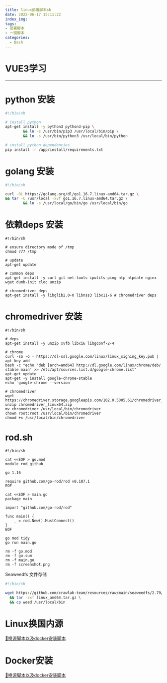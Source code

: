 ```yaml
---
title: linux部署脚本sh
date: 2022-06-17 15:11:22
index_img: 
tags:
- 部署脚本
- 一键脚本
categories:
  - Bash
---
```

# VUE3学习
----

# python 安装
```bash
#!/bin/sh

# install python
apt-get install -y python3 python3-pip \
        && ln -s /usr/bin/pip3 /usr/local/bin/pip \
        && ln -s /usr/bin/python3 /usr/local/bin/python

# install python dependencies
pip install -r /app/install/requirements.txt
```
# golang 安装
```bash
#!/bin/sh

curl -OL https://golang.org/dl/go1.16.7.linux-amd64.tar.gz \
&& tar -C /usr/local -xvf go1.16.7.linux-amd64.tar.gz \
        && ln -s /usr/local/go/bin/go /usr/local/bin/go
```
# 依赖deps 安装
```shell
#!/bin/sh

# ensure directory mode of /tmp
chmod 777 /tmp

# update
apt-get update

# common deps
apt-get install -y curl git net-tools iputils-ping ntp ntpdate nginx wget dumb-init cloc unzip

# chromedriver deps
apt-get install -y libglib2.0-0 libnss3 libx11-6 # chromedriver deps
```
# chromedriver 安装
```shell
#!/bin/sh

# deps
apt-get install -y unzip xvfb libxi6 libgconf-2-4

# chrome
curl -sS -o - https://dl-ssl.google.com/linux/linux_signing_key.pub | apt-key add
bash -c "echo 'deb [arch=amd64] http://dl.google.com/linux/chrome/deb/ stable main' >> /etc/apt/sources.list.d/google-chrome.list"
apt-get update
apt-get -y install google-chrome-stable
echo `google-chrome --version`

# chromedriver
wget https://chromedriver.storage.googleapis.com/102.0.5005.61/chromedriver_linux64.zip
unzip chromedriver_linux64.zip
mv chromedriver /usr/local/bin/chromedriver
chown root:root /usr/local/bin/chromedriver
chmod +x /usr/local/bin/chromedriver
```
# rod.sh 
```shell
#!/bin/sh

cat <<EOF > go.mod
module rod_github

go 1.16

require github.com/go-rod/rod v0.107.1
EOF

cat <<EOF > main.go
package main

import "github.com/go-rod/rod"

func main() {
    _ = rod.New().MustConnect()
}
EOF

go mod tidy
go run main.go

rm -f go.mod
rm -f go.sum
rm -f main.go
rm -f screenshot.png
```

Seaweedfs 文件存储
```bash
#!/bin/sh

wget https://github.com/crawlab-team/resources/raw/main/seaweedfs/2.79/linux_amd64.tar.gz \
  && tar -zxf linux_amd64.tar.gz \
  && cp weed /usr/local/bin
```
# Linux换国内源
[🍮换源脚本以及docker安装脚本](https://ymtb2m.yuque.com/georgejz/xrolmg/evg4mw?view=doc_embed&inner=F6vUZ)

# Docker安装
[🍮换源脚本以及docker安装脚本](https://ymtb2m.yuque.com/georgejz/xrolmg/evg4mw?view=doc_embed&inner=NkTfL)
